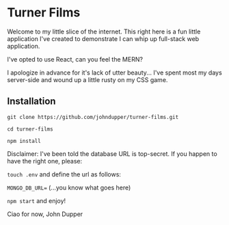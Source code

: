 # Turner Films

Welcome to my little slice of the internet.
This right here is a fun little application I've created 
to demonstrate I can whip up full-stack web application.

I've opted to use React, can you feel the MERN?

I apologize in advance for it's lack of utter beauty...
I've spent most my days server-side and wound up a little rusty on my CSS game. 

## Installation

`git clone https://github.com/johndupper/turner-films.git`

`cd turner-films`

`npm install`

Disclaimer: I've been told the database URL is top-secret.
If you happen to have the right one, please:

`touch .env` and define the url as follows:

`MONGO_DB_URL=` (...you know what goes here)

`npm start` and enjoy!

Ciao for now,
John Dupper
